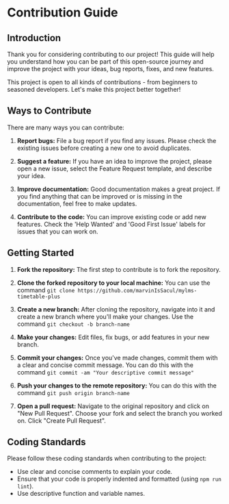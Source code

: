 
# Contribution Guide

## Introduction

Thank you for considering contributing to our project! This guide will help you understand how you can be part of this open-source journey and improve the project with your ideas, bug reports, fixes, and new features. 

This project is open to all kinds of contributions - from beginners to seasoned developers. Let's make this project better together!

## Ways to Contribute

There are many ways you can contribute:

1. **Report bugs:** File a bug report if you find any issues. Please check the existing issues before creating a new one to avoid duplicates.

2. **Suggest a feature:** If you have an idea to improve the project, please open a new issue, select the Feature Request template, and describe your idea.

3. **Improve documentation:** Good documentation makes a great project. If you find anything that can be improved or is missing in the documentation, feel free to make updates.

4. **Contribute to the code:** You can improve existing code or add new features. Check the 'Help Wanted' and 'Good First Issue' labels for issues that you can work on.

## Getting Started

1. **Fork the repository:** The first step to contribute is to fork the repository.

2. **Clone the forked repository to your local machine:** You can use the command `git clone https://github.com/marvinIsSacul/mylms-timetable-plus`

3. **Create a new branch:** After cloning the repository, navigate into it and create a new branch where you'll make your changes. Use the command `git checkout -b branch-name`

4. **Make your changes:** Edit files, fix bugs, or add features in your new branch.

5. **Commit your changes:** Once you've made changes, commit them with a clear and concise commit message. You can do this with the command `git commit -am "Your descriptive commit message"`

6. **Push your changes to the remote repository:** You can do this with the command `git push origin branch-name`

7. **Open a pull request:** Navigate to the original repository and click on "New Pull Request". Choose your fork and select the branch you worked on. Click "Create Pull Request".

## Coding Standards

Please follow these coding standards when contributing to the project:

- Use clear and concise comments to explain your code.
- Ensure that your code is properly indented and formatted (using `npm run lint`).
- Use descriptive function and variable names.
